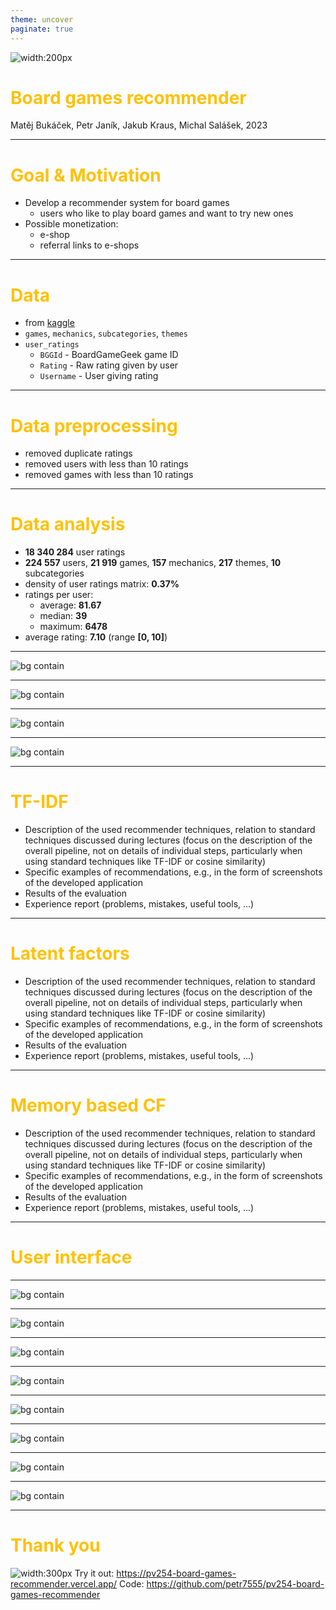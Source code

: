 ```yaml
---
theme: uncover
paginate: true
---
```


<style scoped>
section {
  background: #ff6f00;
}
h1 {
  color: #ffc107;
}
</style>

![width:200px](assets/android-chrome-512x512.png)

# Board games recommender

Matěj Bukáček, Petr Janík, Jakub Kraus, Michal Salášek, 2023

---
<style>
section {
  background: #ffc107;
}
</style>

[//]: # (Part 1)

# Goal & Motivation

- Develop a recommender system for board games
	- users who like to play board games and want to try new ones
- Possible monetization:
	- e-shop
	- referral links to e-shops

---

# Data

- from [kaggle](https://www.kaggle.com/datasets/threnjen/board-games-database-from-boardgamegeek)
- `games`, `mechanics`, `subcategories`, `themes`
- `user_ratings`
	- `BGGId` - BoardGameGeek game ID
	- `Rating` - Raw rating given by user
	- `Username` - User giving rating

[//]: # (description of the used data, some basic descriptive statistics of the data)

---

# Data preprocessing

- removed duplicate ratings
- removed users with less than 10 ratings
- removed games with less than 10 ratings

---

# Data analysis

- **18 340 284** user ratings
- **224 557** users, **21 919** games, **157** mechanics, **217**&nbsp;themes, **10** subcategories
- density of user ratings matrix: **0.37%**
- ratings per user:
	- average: **81.67**
	- median: **39**
	- maximum: **6478**
- average rating: **7.10** (range **[0, 10]**)

---

![bg contain](../images/number_of_ratings_per_rating_value_histogram.png)

---

![bg contain](../images/number_of_users_per_number_of_ratings_histogram.png)

---

![bg contain](../images/average_rating_of_games_by_subcategory_bar_plot.png)

---

![bg contain](../images/number_of_ratings_by_subcategory_bar_plot.png)

---


[//]: # (Part 2)

# TF-IDF

- Description of the used recommender techniques, relation to standard techniques discussed during lectures (focus on
  the description of the overall pipeline, not on details of individual steps, particularly when using standard
  techniques like TF-IDF or cosine similarity)
- Specific examples of recommendations, e.g., in the form of screenshots of the developed application
- Results of the evaluation
- Experience report (problems, mistakes, useful tools, ...)

---

# Latent factors

- Description of the used recommender techniques, relation to standard techniques discussed during lectures (focus on
  the description of the overall pipeline, not on details of individual steps, particularly when using standard
  techniques like TF-IDF or cosine similarity)
- Specific examples of recommendations, e.g., in the form of screenshots of the developed application
- Results of the evaluation
- Experience report (problems, mistakes, useful tools, ...)

---

# Memory based CF

- Description of the used recommender techniques, relation to standard techniques discussed during lectures (focus on
  the description of the overall pipeline, not on details of individual steps, particularly when using standard
  techniques like TF-IDF or cosine similarity)
- Specific examples of recommendations, e.g., in the form of screenshots of the developed application
- Results of the evaluation
- Experience report (problems, mistakes, useful tools, ...)

---

[//]: # (Part 3)

# User interface

---

![bg contain](assets/screenshots/01.png)

---

![bg contain](assets/screenshots/02.png)

---
<style scoped>
section {
  background: #ff6f00;
}
</style>

![bg contain](assets/screenshots/03.png)

---

![bg contain](assets/screenshots/04.png)

---

![bg contain](assets/screenshots/05.png)

---

![bg contain](assets/screenshots/06.png)

---

![bg contain](assets/screenshots/07.png)

---

![bg contain](assets/screenshots/08.png)

---

# Thank you

![width:300px](assets/qr-code.svg)
Try it out: https://pv254-board-games-recommender.vercel.app/
Code: https://github.com/petr7555/pv254-board-games-recommender
